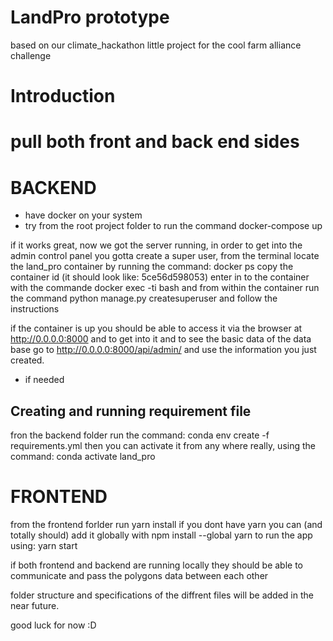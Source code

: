 LandPro prototype
==============================

based on our climate_hackathon little project for the cool farm alliance challenge

# Introduction

# pull both front and back end sides


# BACKEND

* have docker on your system
* try from the root project folder to run the command docker-compose up

if it works great, now we got the server running,
in order to get into the admin control panel you gotta create a super user,
from the terminal locate the land_pro container by running the command: docker ps
copy the container id (it should look like: 5ce56d598053)
enter in to the container with the commande docker exec -ti <containerID> bash
and from within the container run the command python manage.py createsuperuser
and follow the instructions

if the container is up you should be able to access it via the browser at http://0.0.0.0:8000
and to get into it and to see the basic data of the data base go to http://0.0.0.0:8000/api/admin/
and use the information you just created.


* if needed
## Creating and running requirement file
fron the backend folder run the command:
conda env create -f requirements.yml
then you can activate it from any where really, using the command: conda activate land_pro


# FRONTEND

from the frontend forlder run yarn install
if you dont have yarn you can (and totally should) add it globally with npm install --global yarn
to run the app using: yarn start

if both frontend and backend are running locally they should be able to communicate and pass the polygons data between each other 


folder structure and specifications of the diffrent files will be added in the near future.

good luck for now
:D
